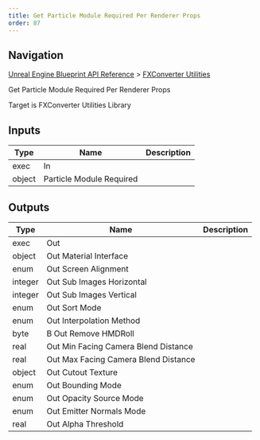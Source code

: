 ```yaml
---
title: Get Particle Module Required Per Renderer Props
order: 87
---
```

## Navigation

[Unreal Engine Blueprint API Reference](https://dev.epicgames.com/documentation/en-us/unreal-engine/BlueprintAPI) > [FXConverter Utilities](https://dev.epicgames.com/documentation/en-us/unreal-engine/BlueprintAPI/FXConverterUtilities)

Get Particle Module Required Per Renderer Props

Target is FXConverter Utilities Library

## Inputs

| Type | Name | Description |
| --- | --- | --- |
| exec | In |  |
| object | Particle Module Required |  |

## Outputs

| Type | Name | Description |
| --- | --- | --- |
| exec | Out |  |
| object | Out Material Interface |  |
| enum | Out Screen Alignment |  |
| integer | Out Sub Images Horizontal |  |
| integer | Out Sub Images Vertical |  |
| enum | Out Sort Mode |  |
| enum | Out Interpolation Method |  |
| byte | B Out Remove HMDRoll |  |
| real | Out Min Facing Camera Blend Distance |  |
| real | Out Max Facing Camera Blend Distance |  |
| object | Out Cutout Texture |  |
| enum | Out Bounding Mode |  |
| enum | Out Opacity Source Mode |  |
| enum | Out Emitter Normals Mode |  |
| real | Out Alpha Threshold |  |
